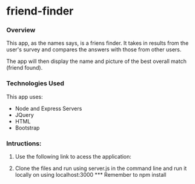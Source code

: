 # friend-finder

### Overview

This app, as the names says, is a friens finder. It takes in results from the user's survey and compares the answers with those from other users. 

The app will then display the name and picture of the best overall match (friend found).


### Technologies Used

This app uses:

* Node and Express Servers
* JQuery
* HTML
* Bootstrap


### Intructions:

1. Use the following link to acess the application: 

2. Clone the files and run using server.js in the command line and run it locally on using localhost:3000
*** Remember to npm install



